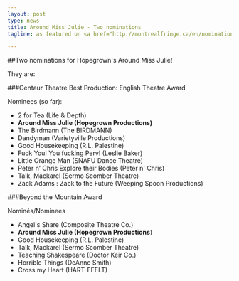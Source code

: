 ```yaml
---
layout: post
type: news
title: Around Miss Julie - Two nominations
tagline: as featured on <a href="http://montrealfringe.ca/en/nominations-pour-les-prix-frankies-2013-frankies-awards-nominations-2013">Festival St-Ambroise Fringe News</a>

---
```

##Two nominations for Hopegrown's Around Miss Julie! 

They are:

###Centaur Theatre Best Production: English Theatre Award

Nominees (so far):

* 2 for Tea (Life & Depth)
* **Around Miss Julie (Hopegrown Productions)**
* The Birdmann (The BIRDMANN)
* Dandyman (Varietyville Productions)
* Good Housekeeping (R.L. Palestine)
* Fuck You! You fucking Perv! (Leslie Baker)
* Little Orange Man (SNAFU Dance Theatre)
* Peter n’ Chris Explore their Bodies (Peter n' Chris)
* Talk, Mackarel (Sermo Scomber Theatre)
* Zack Adams : Zack to the Future (Weeping Spoon Productions)


###Beyond the Mountain Award

Nominés/Nominees

* Angel's Share (Composite Theatre Co.)
* **Around Miss Julie (Hopegrown Productions**)
* Good Housekeeping (R.L. Palestine)
* Talk, Mackarel (Sermo Scomber Theatre)
* Teaching Shakespeare (Doctor Keir Co.)
* Horrible Things (DeAnne Smith)
* Cross my Heart (HART-FFELT)
